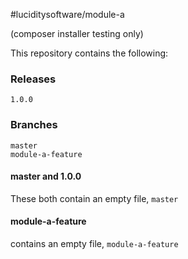 #luciditysoftware/module-a

(composer installer testing only)

This repository contains the following:
### Releases
```
1.0.0
```

### Branches
```
master
module-a-feature
```

#### master and 1.0.0
These both contain an empty file, `master`

#### module-a-feature
contains an empty file, `module-a-feature`
